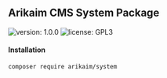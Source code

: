 ## Arikaim CMS System Package
![version: 1.0.0](https://img.shields.io/github/release/arikaim/system.svg)
![license: GPL3](https://img.shields.io/badge/License-GPLv3-blue.svg)


#### Installation

```sh
composer require arikaim/system
```
